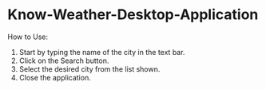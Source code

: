 # Know-Weather-Desktop-Application
How to Use:
1. Start by typing the name of the city in the text bar.
2. Click on the Search button.
3. Select the desired city from the list shown.
4. Close the application.
